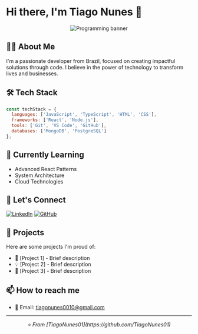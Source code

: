 # Hi there, I'm Tiago Nunes 👋

<div align="center">
  <img src="https://images.unsplash.com/photo-1555066931-4365d14bab8c?auto=format&fit=crop&w=1200&h=300" alt="Programming banner" />
</div>

## 👨‍💻 About Me

I'm a passionate developer from Brazil, focused on creating impactful solutions through code. I believe in the power of technology to transform lives and businesses.

## 🛠️ Tech Stack

```javascript
const techStack = {
  languages: ['JavaScript', 'TypeScript', 'HTML', 'CSS'],
  frameworks: ['React', 'Node.js'],
  tools: ['Git', 'VS Code', 'GitHub'],
  databases: ['MongoDB', 'PostgreSQL']
};
```

## 🌱 Currently Learning

- Advanced React Patterns
- System Architecture
- Cloud Technologies

## 🤝 Let's Connect

[![LinkedIn](https://img.shields.io/badge/LinkedIn-0077B5?style=for-the-badge&logo=linkedin&logoColor=white)](https://linkedin.com/in/TiagoNunes01)
[![GitHub](https://img.shields.io/badge/GitHub-100000?style=for-the-badge&logo=github&logoColor=white)](https://github.com/TiagoNunes01)

## 💼 Projects

Here are some projects I'm proud of:

- 🚀 [Project 1] - Brief description
- 💡 [Project 2] - Brief description
- 🌟 [Project 3] - Brief description

## 📫 How to reach me

- 📧 Email: tiagonunes0010@gmail.com

---

<div align="center">
  <i>⭐️ From [TiagoNunes01](https://github.com/TiagoNunes01)</i>
</div>
